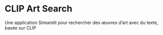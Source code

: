 # CLIP Art Search

Une application Streamlit pour rechercher des œuvres d’art avec du texte, basée sur CLIP